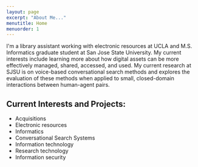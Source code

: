 ```yaml
---
layout: page
excerpt: "About Me..."
menutitle: Home
menuorder: 1
---
```


I'm a library assistant working with electronic resources at UCLA and M.S. Informatics graduate student at San Jose State University.  My current interests include learning more about how digital assets can be more effectively managed, shared, accessed, and used. My current research at SJSU is on voice-based conversational search methods and explores the evaluation of these methods when applied to small, closed-domain interactions between human-agent pairs.

## Current Interests and Projects:

- Acquisitions
- Electronic resources
- Informatics
- Conversational Search Systems
- Information technology 
- Research technology
- Information security
